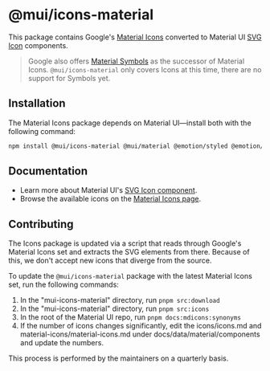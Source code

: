 # @mui/icons-material

<!-- #host-reference -->

This package contains Google's [Material Icons](https://fonts.google.com/icons?icon.set=Material+Icons) converted to Material UI [SVG Icon](https://next.mui.com/material-ui/icons/#svgicon) components.

> Google also offers [Material Symbols](https://fonts.google.com/icons?icon.set=Material+Symbols) as the successor of Material Icons. `@mui/icons-material` only covers Icons at this time, there are no support for Symbols yet.

## Installation

The Material Icons package depends on Material UI—install both with the following command:

<!-- #npm-tag-reference -->

```bash
npm install @mui/icons-material @mui/material @emotion/styled @emotion/react
```

## Documentation

<!-- #host-reference -->

- Learn more about Material UI's [SVG Icon component](https://next.mui.com/material-ui/icons/#svgicon).
- Browse the available icons on the [Material Icons page](https://next.mui.com/material-ui/material-icons/).

## Contributing

The Icons package is updated via a script that reads through Google's Material Icons set and extracts the SVG elements from there. Because of this, we don't accept new icons that diverge from the source.

To update the `@mui/icons-material` package with the latest Material Icons set, run the following commands:

1. In the "mui-icons-material" directory, run `pnpm src:download`
2. In the "mui-icons-material" directory, run `pnpm src:icons`
3. In the root of the Material UI repo, run `pnpm docs:mdicons:synonyms`
4. If the number of icons changes significantly, edit the icons/icons.md and material-icons/material-icons.md under docs/data/material/components and update the numbers.

This process is performed by the maintainers on a quarterly basis.
